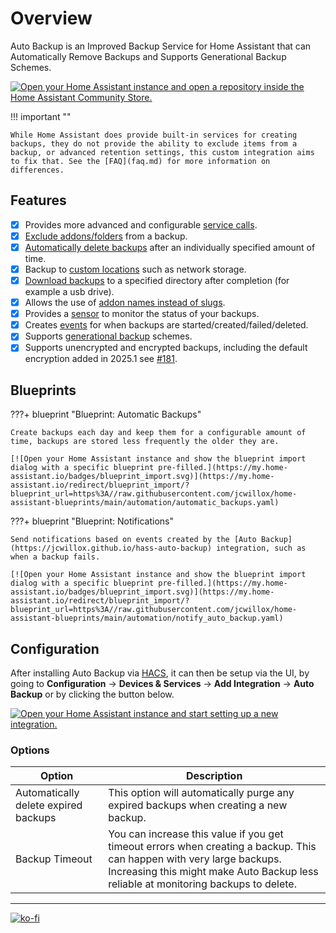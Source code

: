 # Overview

Auto Backup is an Improved Backup Service for Home Assistant that can Automatically Remove Backups and Supports Generational Backup Schemes.

[![Open your Home Assistant instance and open a repository inside the Home Assistant Community Store.](https://my.home-assistant.io/badges/hacs_repository.svg)](https://my.home-assistant.io/redirect/hacs_repository/?owner=jcwillox&repository=hass-auto-backup&category=integration)

!!! important ""

    While Home Assistant does provide built-in services for creating backups, they do not provide the ability to exclude items from a backup, or advanced retention settings, this custom integration aims to fix that. See the [FAQ](faq.md) for more information on differences.

## Features

-   [x] Provides more advanced and configurable [service calls](services.md).
-   [x] [Exclude addons/folders](services.md) from a backup.
-   [x] [Automatically delete backups](services.md#keep-days) after an individually specified amount of time.
-   [x] Backup to [custom locations](services.md#custom-locations) such as network storage.
-   [x] [Download backups](services.md#download-path) to a specified directory after completion (for example a usb drive).
-   [x] Allows the use of [addon names instead of slugs](services.md#addon-and-folder-names).
-   [x] Provides a [sensor](sensors.md) to monitor the status of your backups.
-   [x] Creates [events](events.md) for when backups are started/created/failed/deleted.
-   [x] Supports [generational backup](advanced-examples.md#generational-backups) schemes.
-   [x] Supports unencrypted and encrypted backups, including the default encryption added in 2025.1 see [#181](https://github.com/jcwillox/hass-auto-backup/issues/181).

## Blueprints

???+ blueprint "Blueprint: Automatic Backups"

    Create backups each day and keep them for a configurable amount of time, backups are stored less frequently the older they are.

    [![Open your Home Assistant instance and show the blueprint import dialog with a specific blueprint pre-filled.](https://my.home-assistant.io/badges/blueprint_import.svg)](https://my.home-assistant.io/redirect/blueprint_import/?blueprint_url=https%3A//raw.githubusercontent.com/jcwillox/home-assistant-blueprints/main/automation/automatic_backups.yaml)

???+ blueprint "Blueprint: Notifications"

    Send notifications based on events created by the [Auto Backup](https://jcwillox.github.io/hass-auto-backup) integration, such as when a backup fails.

    [![Open your Home Assistant instance and show the blueprint import dialog with a specific blueprint pre-filled.](https://my.home-assistant.io/badges/blueprint_import.svg)](https://my.home-assistant.io/redirect/blueprint_import/?blueprint_url=https%3A//raw.githubusercontent.com/jcwillox/home-assistant-blueprints/main/automation/notify_auto_backup.yaml)

## Configuration

After installing Auto Backup via [HACS](https://hacs.xyz), it can then be setup via the UI, by going to **Configuration** → **Devices & Services** → **Add Integration** → **Auto Backup** or by clicking the button below.

[![Open your Home Assistant instance and start setting up a new integration.](https://my.home-assistant.io/badges/config_flow_start.svg)](https://my.home-assistant.io/redirect/config_flow_start/?domain=auto_backup)

### Options

| Option                               | Description                                                                                                                                                                                                  |
| ------------------------------------ | ------------------------------------------------------------------------------------------------------------------------------------------------------------------------------------------------------------ |
| Automatically delete expired backups | This option will automatically purge any expired backups when creating a new backup.                                                                                                                         |
| Backup Timeout                       | You can increase this value if you get timeout errors when creating a backup. This can happen with very large backups. Increasing this might make Auto Backup less reliable at monitoring backups to delete. |

---

[![ko-fi](https://ko-fi.com/img/githubbutton_sm.svg)](https://ko-fi.com/jcwillox)
